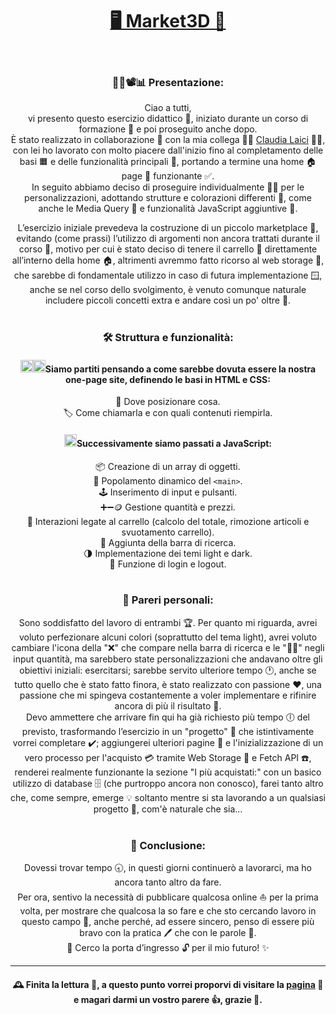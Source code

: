 

<h1 align="center"><a href="https://filipposcr.github.io/Giugno25-Market3D/">🖥️ Market3D 🧊</a></h1><br>

<div align="center">

### 👨‍💻📽️📊 Presentazione:
Ciao a tutti,  
vi presento questo esercizio didattico 📐, iniziato durante un corso di formazione 📖 e poi proseguito anche dopo.  
È stato realizzato in collaborazione 👫 con la mia collega 👩‍💻 [Claudia Laici](https://github.com/Claudia-Laici/Claudia-Laici) 👩‍🎓, con lei ho lavorato con molto piacere dall'inizio fino al completamento delle basi 🟧 e delle funzionalità principali 🔷, portando a termine una home 🏠 page  📄 funzionante ✅.  
In seguito abbiamo deciso di proseguire individualmente 🧍‍♂️ per le personalizzazioni, adottando strutture e colorazioni differenti 🎨, come anche le Media Query 📱 e funzionalità JavaScript aggiuntive 🧠.

L’esercizio iniziale prevedeva la costruzione di un piccolo marketplace 🏪, evitando (come prassi) l’utilizzo di argomenti non ancora trattati durante il corso 📖, motivo per cui è stato deciso di tenere il carrello 🛒 direttamente all’interno della home 🏠, altrimenti avremmo fatto ricorso al web storage 💾, che sarebbe di fondamentale utilizzo in caso di futura implementazione 🪟, anche se nel corso dello svolgimento, è venuto comunque naturale includere piccoli concetti extra e andare così un po' oltre 🚀.
<br>
<br>

### 🛠 Struttura e funzionalità:
#### <img src="https://raw.githubusercontent.com/danielcranney/readme-generator/main/public/icons/skills/html5-colored.svg" width="20" height="20" alt="HTML5" /><img src="https://raw.githubusercontent.com/danielcranney/readme-generator/main/public/icons/skills/css3-colored.svg" width="20" height="20" alt="CSS3" />Siamo partiti pensando a come sarebbe dovuta essere la nostra one-page site, definendo le basi in HTML e CSS:
📍 Dove posizionare cosa.  
🏷️ Come chiamarla e con quali contenuti riempirla.
<br>

#### <img src="https://raw.githubusercontent.com/danielcranney/readme-generator/main/public/icons/skills/javascript-colored.svg" width="20" height="20" alt="JavaScript" />Successivamente siamo passati a JavaScript:
📦 Creazione di un array di oggetti.  
🧩 Popolamento dinamico del `<main>`.  
🕹️ Inserimento di input e pulsanti.  
➕➖🪙 Gestione quantità e prezzi.  
🛒 Interazioni legate al carrello (calcolo del totale, rimozione articoli e svuotamento carrello).  
🔎 Aggiunta della barra di ricerca.  
🌗 Implementazione dei temi light e dark.  
🔐 Funzione di login e logout.
<br>
<br>

### 💬 Pareri personali:
Sono soddisfatto del lavoro di entrambi 🏆. Per quanto mi riguarda, avrei voluto perfezionare alcuni colori (soprattutto del tema light), avrei voluto cambiare l'icona della "❌" che compare nella barra di ricerca e le "🔼🔽" negli input quantità, ma sarebbero state personalizzazioni che andavano oltre gli obiettivi iniziali: esercitarsi;  sarebbe servito ulteriore tempo 🕐, anche se tutto quello che è stato fatto finora, è stato realizzato con passione ❤️, una passione che mi spingeva costantemente a voler implementare e rifinire ancora di più il risultato 🗿.  
Devo ammettere che arrivare fin qui ha già richiesto più tempo 🕕 del previsto, trasformando l’esercizio in un "progetto" 🏰 che istintivamente vorrei completare ✔️;  aggiungerei ulteriori pagine 📄 e l'inizializzazione di un vero processo per l'acquisto 💳 tramite Web Storage 💾 e Fetch API ☎️, renderei realmente funzionante la sezione "I più acquistati:" con un basico utilizzo di database 🗄️ (che purtroppo ancora non conosco), farei tanto altro che, come sempre, emerge 💡 soltanto mentre si sta lavorando a un qualsiasi progetto 🗼, com'è naturale che sia...
<br>
<br>

### 🔐 Conclusione:
Dovessi trovar tempo 🕣, in questi giorni continuerò a lavorarci, ma ho ancora tanto altro da fare.  
Per ora, sentivo la necessità di pubblicare qualcosa online ⛵ per la prima volta, per mostrare che qualcosa la so fare e che sto cercando lavoro in questo campo 💪, anche perché, ad essere sincero, penso di essere più bravo con la pratica 🖊️ che con le parole 🎺.  
🚪 Cerco la porta d’ingresso 🔓 per il mio futuro! ✨

---

#### 🕰️ Finita la lettura 📗, a questo punto vorrei proporvi di visitare la [pagina](https://filipposcr.github.io/Giugno25-Market3D/) 🛬 e magari darmi un vostro parere 👍, grazie 🎩.
</div>